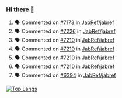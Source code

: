 ### Hi there 👋

<!--START_SECTION:activity-->
1. 🗣 Commented on [#7173](https://github.com/JabRef/jabref/issues/7173) in [JabRef/jabref](https://github.com/JabRef/jabref)
2. 🗣 Commented on [#7226](https://github.com/JabRef/jabref/issues/7226) in [JabRef/jabref](https://github.com/JabRef/jabref)
3. 🗣 Commented on [#7210](https://github.com/JabRef/jabref/issues/7210) in [JabRef/jabref](https://github.com/JabRef/jabref)
4. 🗣 Commented on [#7210](https://github.com/JabRef/jabref/issues/7210) in [JabRef/jabref](https://github.com/JabRef/jabref)
5. 🗣 Commented on [#7210](https://github.com/JabRef/jabref/issues/7210) in [JabRef/jabref](https://github.com/JabRef/jabref)
6. 🗣 Commented on [#7210](https://github.com/JabRef/jabref/issues/7210) in [JabRef/jabref](https://github.com/JabRef/jabref)
7. 🗣 Commented on [#6394](https://github.com/JabRef/jabref/issues/6394) in [JabRef/jabref](https://github.com/JabRef/jabref)
<!--END_SECTION:activity-->

[![Top Langs](https://github-readme-stats.vercel.app/api/top-langs/?username=k3KAW8Pnf7mkmdSMPHz27&layout=compact)](https://github.com/anuraghazra/github-readme-stats)

<!--
**k3KAW8Pnf7mkmdSMPHz27/k3KAW8Pnf7mkmdSMPHz27** is a ✨ _special_ ✨ repository because its `README.md` (this file) appears on your GitHub profile.

Here are some ideas to get you started:

- 🔭 I’m currently working on ...
- 🌱 I’m currently learning ...
- 👯 I’m looking to collaborate on ...
- 🤔 I’m looking for help with ...
- 💬 Ask me about ...
- 📫 How to reach me: ...
- 😄 Pronouns: ...
- ⚡ Fun fact: ...
-->
